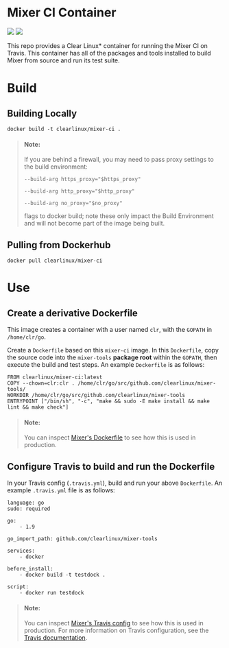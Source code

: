 # Mixer CI Container
[![](https://images.microbadger.com/badges/image/clearlinux/mixer-ci.svg)](https://microbadger.com/images/clearlinux/mixer-ci "Get your own image badge on microbadger.com")
[![](https://images.microbadger.com/badges/version/clearlinux/mixer-ci.svg)](https://microbadger.com/images/clearlinux/mixer-ci "Get your own version badge on microbadger.com")

This repo provides a Clear Linux* container for running the Mixer CI on Travis.
This container has all of the packages and tools installed to build Mixer from
source and run its test suite.

# Build
## Building Locally 
```
docker build -t clearlinux/mixer-ci .
```
> #### Note:
> If you are behind a firewall, you may need to pass proxy settings to the
> build environment:
>
> `--build-arg https_proxy="$https_proxy"`
>
> `--build-arg http_proxy="$http_proxy"`
>
> `--build-arg no_proxy="$no_proxy"`
>
> flags to docker build; note these only impact the Build Environment and
> will not become part of the image being built.

## Pulling from Dockerhub
```
docker pull clearlinux/mixer-ci
```

# Use
## Create a derivative Dockerfile
This image creates a container with a user named `clr`, with the `GOPATH` in
`/home/clr/go`.

Create a `Dockerfile` based on this `mixer-ci` image. In this `Dockerfile`, copy
the source code into the `mixer-tools` **package root** within the `GOPATH`,
then execute the build and test steps. An example `Dockerfile` is as follows:
```
FROM clearlinux/mixer-ci:latest
COPY --chown=clr:clr . /home/clr/go/src/github.com/clearlinux/mixer-tools/
WORKDIR /home/clr/go/src/github.com/clearlinux/mixer-tools
ENTRYPOINT ["/bin/sh", "-c", "make && sudo -E make install && make lint && make check"]
```

> #### Note:
> You can inspect [Mixer's Dockerfile](https://github.com/clearlinux/mixer-tools/blob/master/Dockerfile)
> to see how this is used in production.

## Configure Travis to build and run the Dockerfile
In your Travis config (`.travis.yml`), build and run your above `Dockerfile`. An
example `.travis.yml` file is as follows:
```
language: go
sudo: required

go:
    - 1.9

go_import_path: github.com/clearlinux/mixer-tools

services:
    - docker

before_install:
    - docker build -t testdock .

script:
    - docker run testdock
```
> #### Note:
> You can inspect [Mixer's Travis config](https://github.com/clearlinux/mixer-tools/blob/master/.travis.yml)
> to see how this is used in production. For more information on Travis
> configuration, see the [Travis documentation](https://docs.travis-ci.com/user/customizing-the-build).

